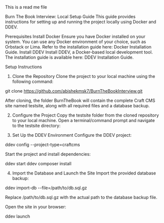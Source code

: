 This is a read me file

Burn The Book Interview: Local Setup Guide
This guide provides instructions for setting up and running the project locally using Docker and DDEV.

Prerequisites
Install Docker
Ensure you have Docker installed on your system. You can use any Docker environment of your choice, such as Orbstack or Lima.
Refer to the installation guide here: Docker Installation Guide.
Install DDEV
Install DDEV, a Docker-based local development tool.
The installation guide is available here: DDEV Installation Guide.

Setup Instructions
1. Clone the Repository
Clone the project to your local machine using the following command:

git clone https://github.com/abishekmsk7/BurnTheBookInterview.git

After cloning, the folder BurnTheBook will contain the complete Craft CMS site named testsite, along with all required files and a database backup.

2. Configure the Project
Copy the testsite folder from the cloned repository to your local machine.
Open a terminal/command prompt and navigate to the testsite directory:


3. Set Up the DDEV Environment
Configure the DDEV project:

ddev config --project-type=craftcms


Start the project and install dependencies:

ddev start
ddev composer install



4. Import the Database and Launch the Site
Import the provided database backup:

ddev import-db --file=/path/to/db.sql.gz

Replace /path/to/db.sql.gz with the actual path to the database backup file.

Open the site in your browser:

ddev launch
